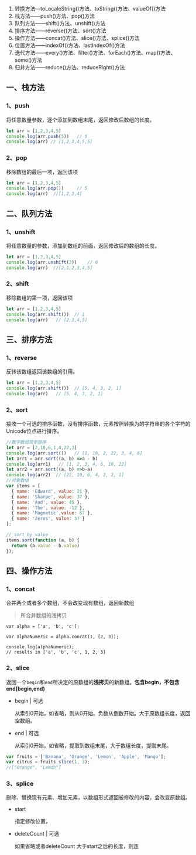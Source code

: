 1. 转换方法—toLocaleString()方法、toString()方法、valueOf()方法
2. 栈方法——push()方法、pop()方法
3. 队列方法——shift()方法、unshift()方法
4. 排序方法——reverse()方法、sort()方法
5. 操作方法——concat()方法、slice()方法、splice()方法
6. 位置方法——indexOf()方法、lastIndexOf()方法
7. 迭代方法——every()方法、filter()方法、forEach()方法、map()方法、some()方法
8. 归并方法——reduce()方法、reduceRight()方法

## 一、栈方法

### 1、push

将任意数量参数，逐个添加到数组末尾，返回修改后数组的长度。

```js
let arr = [1,2,3,4,5]
console.log(arr.push(5))   // 6
console.log(arr) // [1,2,3,4,5,5]
```



### 2、pop

移除数组的最后一项，返回该项

```js
let arr = [1,2,3,4,5]
console.log(arr.pop())     // 5
console.log(arr)  //[1,2,3,4]
```

## 二、队列方法

### 1、unshift

将任意数量的参数，添加到数组的前面，返回修改后的数组的长度。

```js
let arr = [1,2,3,4,5]
console.log(arr.unshift(2))    // 6
console.log(arr)  //[2,1,2,3,4,5]
```



### 2、shift

移除数组的第一项，返回该项

```js
let arr = [1,2,3,4,5]
console.log(arr.shift())  // 1
console.log(arr)   // [2,3,4,5]
```



## 三、排序方法

### 1、reverse

反转该数组返回该数组的引用。

```js
let arr = [1,2,3,4,5]
console.log(arr.shift())  // [5, 4, 3, 2, 1]
console.log(arr)   // [5, 4, 3, 2, 1]
```

### 2、sort

接收一个可选的排序函数，没有排序函数，元素按照转换为的字符串的各个字符的Unicode位点进行排序。

```js
//数字数组简单排序
let arr = [2,10,6,1,4,22,3]
console.log(arr.sort())   // [1, 10, 2, 22, 3, 4, 6]
let arr1 = arr.sort((a, b) =>a - b)  
console.log(arr1)   // [1, 2, 3, 4, 6, 10, 22]
let arr2 = arr.sort((a, b) =>b-a)  
console.log(arr2)  // [22, 10, 6, 4, 3, 2, 1]
//对象数组
var items = [
  { name: 'Edward', value: 21 },
  { name: 'Sharpe', value: 37 },
  { name: 'And', value: 45 },
  { name: 'The', value: -12 },
  { name: 'Magnetic',value: 67 },
  { name: 'Zeros', value: 37 }
];

// sort by value
items.sort(function (a, b) {
  return (a.value - b.value)
});
```



## 四、操作方法

### 1、concat

合并两个或者多个数组，不会改变现有数组，返回新数组

> 所合并数组的浅拷贝

```
var alpha = ['a', 'b', 'c'];

var alphaNumeric = alpha.concat(1, [2, 3]);

console.log(alphaNumeric); 
// results in ['a', 'b', 'c', 1, 2, 3]
```

### 2、slice

返回一个`begin`和`end`所决定的原数组的**浅拷贝**的新数组。**包含begin，不包含end[begin,end)**

- begin | 可选

  从索引0开始，如省略，则从0开始。负数从倒数开始。大于原数组长度，返回空数组。

- end | 可选

  从索引0开始，如省略，提取到数组末尾，大于数组长度，提取末尾。

```js
var fruits = ['Banana', 'Orange', 'Lemon', 'Apple', 'Mango'];
var citrus = fruits.slice(1, 3);
//["Orange", "Lemon"]
```

### 3、splice

删除、替换现有元素、增加元素，以数组形式返回被修改的内容，会改变原数组。

- start

  指定修改位置，

- deleteCount | 可选

  如果省略或者deleteCount 大于start之后的长度，则连